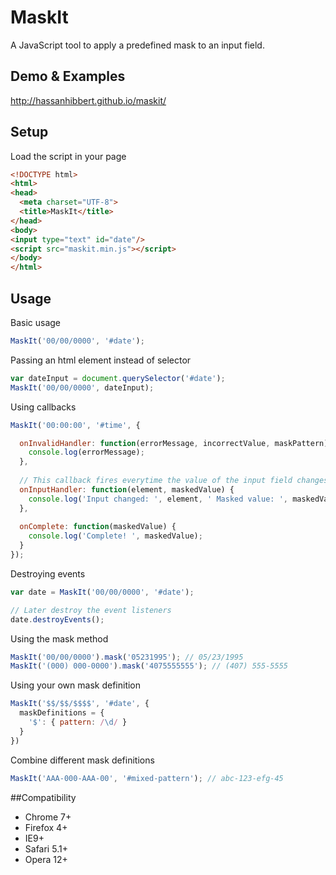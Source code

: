 # MaskIt

A JavaScript tool to apply a predefined mask to an input field.

## Demo & Examples

http://hassanhibbert.github.io/maskit/

## Setup 

Load the script in your page

```html
<!DOCTYPE html>
<html>
<head>
  <meta charset="UTF-8">
  <title>MaskIt</title>
</head>
<body>
<input type="text" id="date"/>
<script src="maskit.min.js"></script>
</body>
</html>
```

## Usage

Basic usage

```javascript
MaskIt('00/00/0000', '#date');
```

Passing an html element instead of selector

```javascript
var dateInput = document.querySelector('#date');
MaskIt('00/00/0000', dateInput);
```

Using callbacks

```javascript
MaskIt('00:00:00', '#time', {

  onInvalidHandler: function(errorMessage, incorrectValue, maskPattern) {
    console.log(errorMessage);
  },
  
  // This callback fires everytime the value of the input field changes
  onInputHandler: function(element, maskedValue) {
    console.log('Input changed: ', element, ' Masked value: ', maskedValue);
  },
  
  onComplete: function(maskedValue) {
    console.log('Complete! ', maskedValue);
  }
});
```

Destroying events

```javascript
var date = MaskIt('00/00/0000', '#date');

// Later destroy the event listeners
date.destroyEvents();
```

Using the mask method

```javascript
MaskIt('00/00/0000').mask('05231995'); // 05/23/1995
MaskIt('(000) 000-0000').mask('4075555555'); // (407) 555-5555
```

Using your own mask definition

```javascript
MaskIt('$$/$$/$$$$', '#date', {
  maskDefinitions = {
    '$': { pattern: /\d/ } 
  }
})
```

Combine different mask definitions

```javascript
MaskIt('AAA-000-AAA-00', '#mixed-pattern'); // abc-123-efg-45
```

##Compatibility

- Chrome 7+
- Firefox 4+
- IE9+
- Safari 5.1+
- Opera 12+
